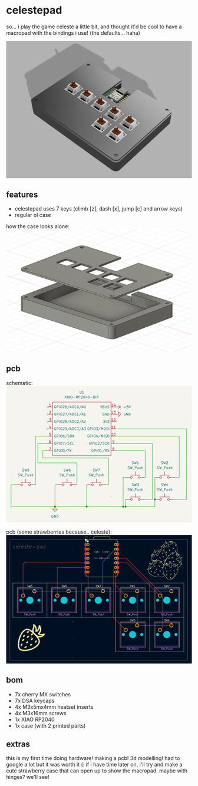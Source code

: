 # celestepad
so... i play the game celeste a little bit, and thought it'd be cool to have a macropad with the bindings i use! (the defaults... haha)

![the whole pad](https://github.com/mynameisashllee/celestepad/blob/main/assets/celestepad.png?raw=true)

## features
- celestepad uses 7 keys (climb [z], dash [x], jump [c] and arrow keys)
- regular ol case

how the case looks alone:
![case design](https://github.com/mynameisashllee/celestepad/blob/main/assets/casedesign.png?raw=true)

## pcb
schematic:<br>
![schematic](https://github.com/mynameisashllee/celestepad/blob/main/assets/schematic.png?raw=true)

pcb (some strawberries because.. celeste): <br>
![pcb](https://github.com/mynameisashllee/celestepad/blob/main/assets/pcb.png?raw=true)

## bom
- 7x cherry MX switches
- 7x DSA keycaps
- 4x M3x5mx4mm heatset inserts
- 4x M3x16mm screws
- 1x XIAO RP2040
- 1x case (with 2 printed parts)

## extras
this is my first time doing hardware! making a pcb! 3d modelling! had to google a lot but it was worth it (:
if i have time later on, i'll try and make a cute strawberry case that can open up to show the macropad. maybe with hinges? we'll see!


